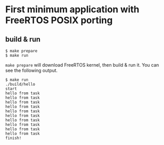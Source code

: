 # First minimum application with FreeRTOS POSIX porting

## build & run

```shell
$ make prepare
$ make run
```

`make prepare` will download FreeRTOS kernel, then build & run it.
You can see the following output.

```shell
$ make run
./build/hello
start
hello from task
hello from task
hello from task
hello from task
hello from task
hello from task
hello from task
hello from task
hello from task
hello from task
finish!
```

